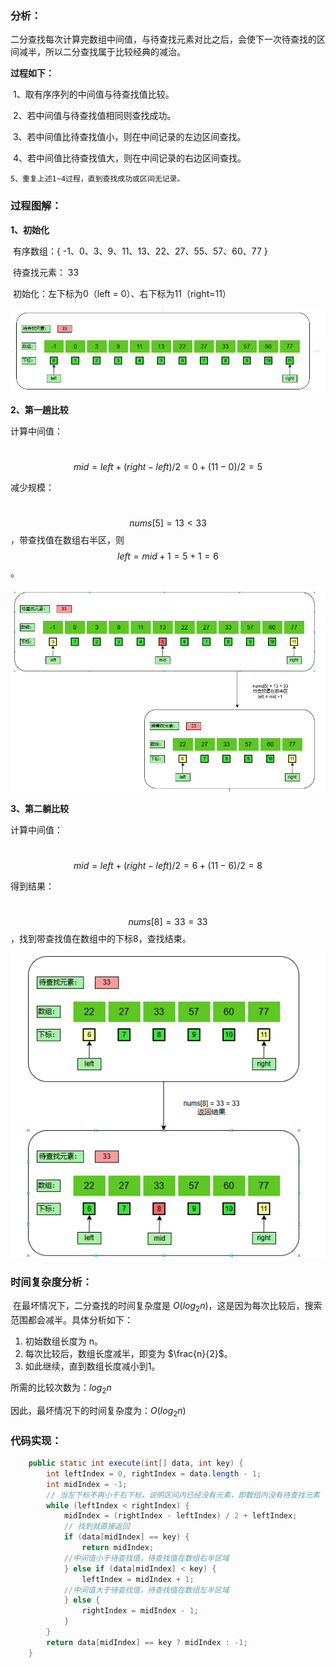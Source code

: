### 分析：

​	二分查找每次计算完数组中间值，与待查找元素对比之后，会使下一次待查找的区间减半，所以二分查找属于比较经典的减治。

**过程如下：**

​	1、取有序序列的中间值与待查找值比较。

​	2、若中间值与待查找值相同则查找成功。

​	3、若中间值比待查找值小，则在中间记录的左边区间查找。

​	4、若中间值比待查找值大，则在中间记录的右边区间查找。

 	5、重复上述1~4过程，直到查找成功或区间无记录。

### 过程图解：

**1、初始化**

​	有序数组：{ -1、0、3、9、11、13、22、27、55、57、60、77 }

​	待查找元素： 33

​	初始化：左下标为0（left = 0）、右下标为11（right=11）

![1717295140884](images/二分查找/1717295140884.png)

**2、第一趟比较**

计算中间值：

​								$$ mid = left + (right - left) / 2 = 0 + (11 - 0) / 2 = 5$$

减少规模：

​	$$nums[5] = 13 < 33$$，带查找值在数组右半区，则 $$left = mid + 1 = 5 + 1 = 6$$。

![1717296196825](images/二分查找/1717296196825.png)

**3、第二躺比较**

计算中间值：

​								$$ mid = left + (right - left) / 2 = 6 + (11 - 6) / 2 = 8$$

得到结果：

​	$$nums[8] = 33 = 33$$，找到带查找值在数组中的下标8，查找结束。

![1717296211712](images/二分查找/1717296211712.png)



### 时间复杂度分析：

​	在最坏情况下，二分查找的时间复杂度是 $O(log_2n)$，这是因为每次比较后，搜索范围都会减半。具体分析如下：

1. 初始数组长度为 n。
2. 每次比较后，数组长度减半，即变为 $\frac{n}{2}$。
3. 如此继续，直到数组长度减小到1。

所需的比较次数为：$log⁡_2n$

因此，最坏情况下的时间复杂度为：$O(log⁡_2n)$

### 代码实现：

~~~ java
    public static int execute(int[] data, int key) {
        int leftIndex = 0, rightIndex = data.length - 1;
        int midIndex = -1;
        // 当左下标不再小于右下标，说明区间内已经没有元素，即数组内没有待查找元素
        while (leftIndex < rightIndex) {
            midIndex = (rightIndex - leftIndex) / 2 + leftIndex;
            // 找到就直接返回
            if (data[midIndex] == key) {
                return midIndex;
            //中间值小于待查找值，待查找值在数组右半区域
            } else if (data[midIndex] < key) {
                leftIndex = midIndex + 1;
            //中间值大于待查找值，待查找值在数组左半区域
            } else {
                rightIndex = midIndex - 1;
            }
        }
        return data[midIndex] == key ? midIndex : -1;
    }
~~~





























